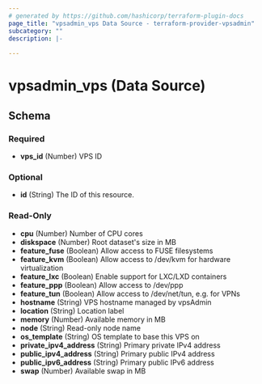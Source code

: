 ```yaml
---
# generated by https://github.com/hashicorp/terraform-plugin-docs
page_title: "vpsadmin_vps Data Source - terraform-provider-vpsadmin"
subcategory: ""
description: |-
  
---
```


# vpsadmin_vps (Data Source)





<!-- schema generated by tfplugindocs -->
## Schema

### Required

- **vps_id** (Number) VPS ID

### Optional

- **id** (String) The ID of this resource.

### Read-Only

- **cpu** (Number) Number of CPU cores
- **diskspace** (Number) Root dataset's size in MB
- **feature_fuse** (Boolean) Allow access to FUSE filesystems
- **feature_kvm** (Boolean) Allow access to /dev/kvm for hardware virtualization
- **feature_lxc** (Boolean) Enable support for LXC/LXD containers
- **feature_ppp** (Boolean) Allow access to /dev/ppp
- **feature_tun** (Boolean) Allow access to /dev/net/tun, e.g. for VPNs
- **hostname** (String) VPS hostname managed by vpsAdmin
- **location** (String) Location label
- **memory** (Number) Available memory in MB
- **node** (String) Read-only node name
- **os_template** (String) OS template to base this VPS on
- **private_ipv4_address** (String) Primary private IPv4 address
- **public_ipv4_address** (String) Primary public IPv4 address
- **public_ipv6_address** (String) Primary public IPv6 address
- **swap** (Number) Available swap in MB


